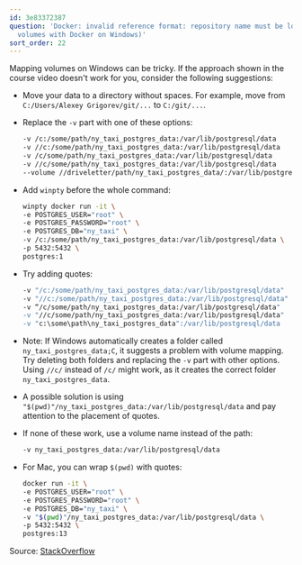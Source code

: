 ```yaml
---
id: 3e83372387
question: 'Docker: invalid reference format: repository name must be lowercase (Mounting
  volumes with Docker on Windows)'
sort_order: 22
---
```


Mapping volumes on Windows can be tricky. If the approach shown in the course video doesn't work for you, consider the following suggestions:

- Move your data to a directory without spaces. For example, move from `C:/Users/Alexey Grigorev/git/...` to `C:/git/...`.

- Replace the `-v` part with one of these options:

  ```bash
  -v /c:/some/path/ny_taxi_postgres_data:/var/lib/postgresql/data
  -v //c:/some/path/ny_taxi_postgres_data:/var/lib/postgresql/data
  -v /c/some/path/ny_taxi_postgres_data:/var/lib/postgresql/data
  -v //c/some/path/ny_taxi_postgres_data:/var/lib/postgresql/data
  --volume //driveletter/path/ny_taxi_postgres_data/:/var/lib/postgresql/data
  ```

- Add `winpty` before the whole command:

  ```bash
  winpty docker run -it \
  -e POSTGRES_USER="root" \
  -e POSTGRES_PASSWORD="root" \
  -e POSTGRES_DB="ny_taxi" \
  -v /c:/some/path/ny_taxi_postgres_data:/var/lib/postgresql/data \
  -p 5432:5432 \
  postgres:1
  ```

- Try adding quotes:

  ```bash
  -v "/c:/some/path/ny_taxi_postgres_data:/var/lib/postgresql/data"
  -v "//c:/some/path/ny_taxi_postgres_data:/var/lib/postgresql/data"
  -v “/c/some/path/ny_taxi_postgres_data:/var/lib/postgresql/data"
  -v "//c/some/path/ny_taxi_postgres_data:/var/lib/postgresql/data"
  -v "c:\some\path\ny_taxi_postgres_data":/var/lib/postgresql/data
  ```

- Note: If Windows automatically creates a folder called `ny_taxi_postgres_data;C`, it suggests a problem with volume mapping. Try deleting both folders and replacing the `-v` part with other options. Using `//c/` instead of `/c/` might work, as it creates the correct folder `ny_taxi_postgres_data`.

- A possible solution is using `"$(pwd)"/ny_taxi_postgres_data:/var/lib/postgresql/data` and pay attention to the placement of quotes.

- If none of these work, use a volume name instead of the path:

  ```bash
  -v ny_taxi_postgres_data:/var/lib/postgresql/data
  ```

- For Mac, you can wrap `$(pwd)` with quotes:

  ```bash
  docker run -it \
  -e POSTGRES_USER="root" \
  -e POSTGRES_PASSWORD="root" \
  -e POSTGRES_DB="ny_taxi" \
  -v "$(pwd)"/ny_taxi_postgres_data:/var/lib/postgresql/data \
  -p 5432:5432 \
  postgres:13
  ```

Source: [StackOverflow](https://stackoverflow.com/questions/48522615/docker-error-invalid-reference-format-repository-name-must-be-lowercase)